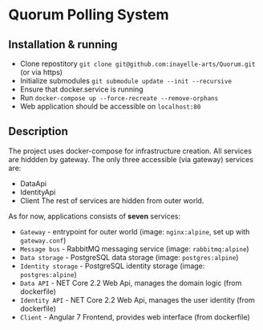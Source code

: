 # Quorum Polling System

## Installation & running
 - Clone repostitory ```git clone git@github.com:inayelle-arts/Quorum.git``` (or via https)
 - Initialize submodules ```git submodule update --init --recursive```
 - Ensure that docker.service is running
 - Run ```docker-compose up --force-recreate --remove-orphans```
 - Web application should be accessible on ```localhost:80```
 
 ## Description
 The project uses docker-compose for infrastructure creation.
 All services are hiddden by gateway. The only three accessible (via gateway) services are:
 - DataApi
 - IdentityApi
 - Client
 The rest of services are hidden from outer world.
 
 As for now, applications consists of **seven** services:
 - ```Gateway``` - entrypoint for outer world (image: ```nginx:alpine```, set up with ```gateway.conf```)
 - ```Message bus``` - RabbitMQ messaging service (image: ```rabbitmq:alpine```)
 - ```Data storage``` - PostgreSQL data storage (image: ```postgres:alpine```)
 - ```Identity storage``` - PostgreSQL identity storage (image: ```postgres:alpine```)
 - ```Data API``` - NET Core 2.2 Web Api, manages the domain logic (from dockerfile)
 - ```Identity API``` - NET Core 2.2 Web Api, manages the user identity (from dockerfile)
 - ```Client``` - Angular 7 Frontend, provides web interface (from dockerfile)
